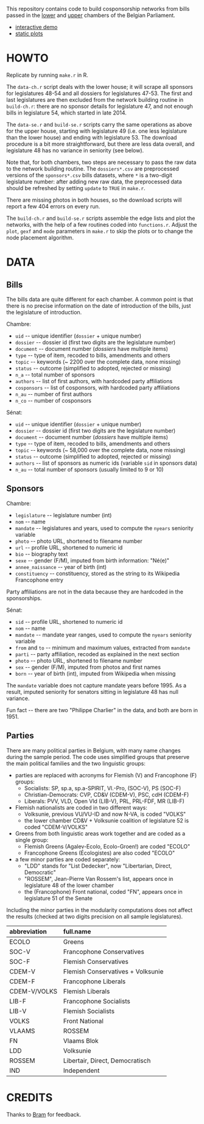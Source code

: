 This repository contains code to build cosponsorship networks from bills passed in the [lower][ch] and [upper][se] chambers of the Belgian Parliament.

- [interactive demo](http://briatte.org/belparl)
- [static plots](http://briatte.org/belparl/plots.html)

[ch]: http://www.lachambre.be/
[se]: http://www.senate.be/

# HOWTO

Replicate by running `make.r` in R.

The `data-ch.r` script deals with the lower house; it will scrape all sponsors for legislatures 48-54 and all dossiers for legislatures 47-53. The first and last legislatures are then excluded from the network building routine in `build-ch.r`: there are no sponsor details for legislature 47, and not enough bills in legislature 54, which started in late 2014.

The `data-se.r` and `build-se.r` scripts carry the same operations as above for the upper house, starting with legislature 49 (i.e. one less legislature than the lower house) and ending with legislature 53. The download procedure is a bit more straightforward, but there are less data overall, and legislature 48 has no variance in seniority (see below).

Note that, for both chambers, two steps are necessary to pass the raw data to the network building routine. The `dossiers*.csv` are preprocessed versions of the `sponsors*.csv` bills datasets, where `*` is a two-digit legislature number: after adding new raw data, the preprocessed data should be refreshed by setting `update` to `TRUE` in `make.r`.

There are missing photos in both houses, so the download scripts will report a few 404 errors on every run.

The `build-ch.r` and `build-se.r` scripts assemble the edge lists and plot the networks, with the help of a few routines coded into `functions.r`. Adjust the `plot`, `gexf` and `mode` parameters in `make.r` to skip the plots or to change the node placement algorithm.

# DATA

## Bills

The bills data are quite different for each chamber. A common point is that there is no precise information on the date of introduction of the bills, just the legislature of introduction.

Chambre:

- `uid` -- unique identifier (`dossier` + unique number)
- `dossier` -- dossier id (first two digits are the legislature number)
- `document` -- document number (_dossiers_ have multiple items)
- `type` -- type of item, recoded to bills, amendments and others
- `topic` -- keywords (~ 2200 over the complete data, none missing)
- `status` -- outcome (simplified to adopted, rejected or missing)
- `n_a` -- total number of sponsors
- `authors` -- list of first authors, with hardcoded party affiliations
- `cosponsors` -- list of cosponsors, with hardcoded party affiliations
- `n_au` -- number of first authors
- `n_co` -- number of cosponsors

Sénat:

- `uid` -- unique identifier (`dossier` + unique number)
- `dossier` -- dossier id (first two digits are the legislature number)
- `document` -- document number (_dossiers_ have multiple items)
- `type` -- type of item, recoded to bills, amendments and others
- `topic` -- keywords (~ 58,000 over the complete data, none missing)
- `status` -- outcome (simplified to adopted, rejected or missing)
- `authors` -- list of sponsors as numeric ids (variable `sid` in sponsors data)
- `n_au` -- total number of sponsors (usually limited to 9 or 10)

## Sponsors

Chambre:

- `legislature` -- legislature number (int)
- `nom` -- name
- `mandate` -- legislatures and years, used to compute the `nyears` seniority variable
- `photo` -- photo URL, shortened to filename number
- `url` -- profile URL, shortened to numeric id
- `bio` -- biography text
- `sexe` -- gender (F/M), imputed from birth information: "Né(e)"
- `annee_naissance` -- year of birth (int)
- `constituency` -- constituency, stored as the string to its Wikipedia Francophone entry

Party affiliations are not in the data because they are hardcoded in the sponsorships.

Sénat:

- `sid` -- profile URL, shortened to numeric id
- `nom` -- name
- `mandate` -- mandate year ranges, used to compute the `nyears` seniority variable
- `from` and `to` -- minimum and maximum values, extracted from `mandate`
- `parti` -- party affiliation, recoded as explained in the next section
- `photo` -- photo URL, shortened to filename number
- `sex` -- gender (F/M), imputed from photos and first names
- `born` -- year of birth (int), imputed from Wikipedia when missing

The `mandate` variable does not capture mandate years before 1995. As a result, imputed seniority for senators sitting in legislature 48 has null variance.

Fun fact -- there are two "Philippe Charlier" in the data, and both are born in 1951.

## Parties

There are many political parties in Belgium, with many name changes during the sample period. The code uses simplified groups that preserve the main political families and the two linguistic groups:

- parties are replaced with acronyms for Flemish (V) and Francophone (F) groups:
  - Socialists: SP, sp.a, sp.a-SPIRIT, Vl.-Pro, (SOC-V), PS (SOC-F)
  - Christian-Democrats: CVP, CD&V (CDEM-V), PSC, cdH (CDEM-F)
  - Liberals: PVV, VLD, Open Vld (LIB-V), PRL, PRL-FDF, MR (LIB-F)
- Flemish nationalists are coded in two different ways:
  - Volksunie, previous VU/VU-ID and now N-VA, is coded "VOLKS"
  - the lower chamber CD&V + Volksunie coalition of legislature 52 is coded "CDEM-V/VOLKS"
- Greens from both linguistic areas work together and are coded as a single group:
  - Flemish Greens (Agalev-Ecolo, Ecolo-Groen!) are coded "ECOLO"
  - Francophone Greens (Écologistes) are also coded "ECOLO"
- a few minor parties are coded separately:
  - "LDD" stands for "List Dedecker", now "Libertarian, Direct, Democratic"
  - "ROSSEM", Jean-Pierre Van Rossem's list, appears once in legislature 48 of the lower chamber
  - the (Francophone) Front national, coded "FN", appears once in legislature 51 of the Senate

Including the minor parties in the modularity computations does not affect the results (checked at two digits precision on all sample legislatures).

|abbreviation  |full.name                         |
|:-------------|:---------------------------------|
|ECOLO         |Greens                            |
|SOC-V         |Francophone Conservatives         |
|SOC-F         |Flemish Conservatives             |
|CDEM-V        |Flemish Conservatives + Volksunie |
|CDEM-F        |Francophone Liberals              |
|CDEM-V/VOLKS  |Flemish Liberals                  |
|LIB-F         |Francophone Socialists            |
|LIB-V         |Flemish Socialists                |
|VOLKS         |Front National                    |
|VLAAMS        |ROSSEM                            |
|FN            |Vlaams Blok                       |
|LDD           |Volksunie                         |
|ROSSEM        |Libertair, Direct, Democratisch   |
|IND           |Independent                       |

# CREDITS

Thanks to [Bram](https://twitter.com/brabram) for feedback.
